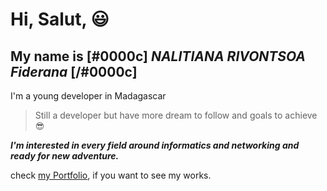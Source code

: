 # **Hi, Salut,** 😃  
## My name is [#0000c] *NALITIANA RIVONTSOA Fiderana*  [/#0000c]
I'm a young developer in Madagascar  

> Still a developer but have more dream to follow and goals to achieve 😎

***I'm interested in every field around informatics and networking and ready for new adventure.***

check [my Portfolio](https://myportfolio-nalitianafiderana-fideranas-projects-a3df5e1a.vercel.app), if you want to see my works.
